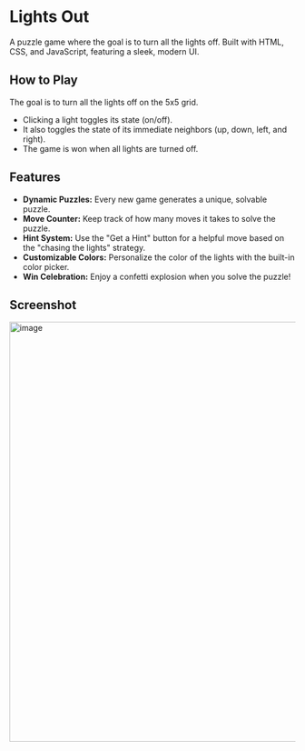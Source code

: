 # Lights Out
A puzzle game where the goal is to turn all the lights off. Built with HTML, CSS, and JavaScript, featuring a sleek, modern UI.

## How to Play
The goal is to turn all the lights off on the 5x5 grid.

- Clicking a light toggles its state (on/off).
- It also toggles the state of its immediate neighbors (up, down, left, and right).
- The game is won when all lights are turned off.

## Features
- **Dynamic Puzzles:** Every new game generates a unique, solvable puzzle.
- **Move Counter:** Keep track of how many moves it takes to solve the puzzle.
- **Hint System:** Use the "Get a Hint" button for a helpful move based on the "chasing the lights" strategy.
- **Customizable Colors:** Personalize the color of the lights with the built-in color picker.
- **Win Celebration:** Enjoy a confetti explosion when you solve the puzzle!

## Screenshot
<img width="858" height="739" alt="image" src="https://github.com/user-attachments/assets/e0194249-977e-4a3a-9a50-313c4999b1bf" />

